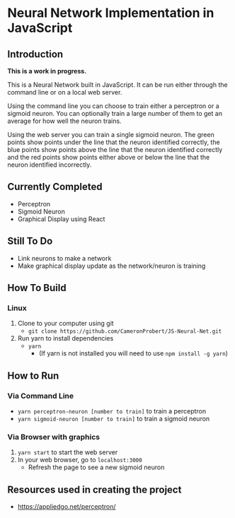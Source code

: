 # Neural Network Implementation in JavaScript
## Introduction
__This is a work in progress.__

This is a Neural Network built in JavaScript. It can be run either through the command line or on a local web server. 

Using the command line you can choose to train either a perceptron or a sigmoid neuron. You can optionally train a large number of them to get an average for how well the neuron trains.

Using the web server you can train a single sigmoid neuron. The green points show points under the line that the neuron identified correctly, the blue points show points above the line that the neuron identified correctly and the red points show points either above or below the line that the neuron identified incorrectly.

## Currently Completed
* Perceptron
* Sigmoid Neuron
* Graphical Display using React

## Still To Do
* Link neurons to make a network
* Make graphical display update as the network/neuron is training

## How To Build
### Linux
1. Clone to your computer using git
    * `git clone https://github.com/CameronProbert/JS-Neural-Net.git`
2. Run yarn to install dependencies
	* `yarn`
		* (If yarn is not installed you will need to use `npm install -g yarn`)

## How to Run
### Via Command Line
* `yarn perceptron-neuron [number to train]` to train a perceptron
* `yarn sigmoid-neuron [number to train]` to train a sigmoid neuron
### Via Browser with graphics
1. `yarn start` to start the web server
2. In your web browser, go to `localhost:3000`
	* Refresh the page to see a new sigmoid neuron

## Resources used in creating the project
* https://appliedgo.net/perceptron/

